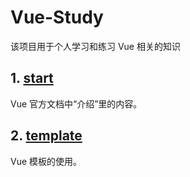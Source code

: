 # Vue-Study 

该项目用于个人学习和练习 Vue 相关的知识

## 1. [start](1.start/readme.md) 

Vue 官方文档中“介绍”里的内容。 

## 2. [template](2.template/readme.md)

Vue 模板的使用。